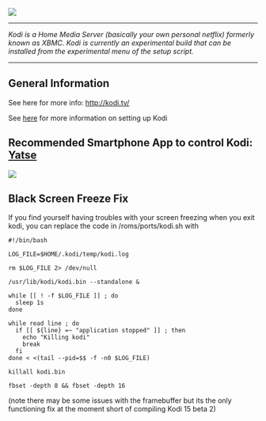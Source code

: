 ![](https://raw.githubusercontent.com/xbmc/xbmc/master/tools/darwin/packaging/media/atv2/TopShelf.png)
***

_Kodi is a Home Media Server (basically your own personal netflix) formerly known as XBMC. Kodi is currently an experimental build that can be installed from the experimental menu of the setup script._

***
## General Information

See here for more info: http://kodi.tv/

See [here](http://blog.petrockblock.com/forums/topic/kodi-tab-in-emulationstation/) for more information on setting up Kodi

## Recommended Smartphone App to control Kodi: [Yatse](http://yatse.tv/redmine/projects/yatse)

![](http://kodi.wiki/images/3/3c/Yatse_Holo_1.png)

## Black Screen Freeze Fix

If you find yourself having troubles with your screen freezing when you exit kodi, you can replace the code in /roms/ports/kodi.sh with
```
#!/bin/bash
 
LOG_FILE=$HOME/.kodi/temp/kodi.log
 
rm $LOG_FILE 2> /dev/null
 
/usr/lib/kodi/kodi.bin --standalone &
 
while [[ ! -f $LOG_FILE ]] ; do
  sleep 1s
done
 
while read line ; do
  if [[ ${line} =~ "application stopped" ]] ; then
    echo "Killing kodi"
    break
  fi
done < <(tail --pid=$$ -f -n0 $LOG_FILE)
 
killall kodi.bin
 
fbset -depth 8 && fbset -depth 16
```
(note there may be some issues with the framebuffer but its the only functioning fix at the moment short of compiling Kodi 15 beta 2)